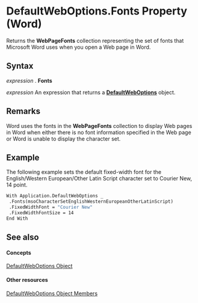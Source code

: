 
# DefaultWebOptions.Fonts Property (Word)

Returns the  **WebPageFonts** collection representing the set of fonts that Microsoft Word uses when you open a Web page in Word.


## Syntax

 _expression_ . **Fonts**

 _expression_ An expression that returns a **[DefaultWebOptions](7459af1e-c495-f84f-929c-f7a611ec49b3.md)** object.


## Remarks

Word uses the fonts in the  **WebPageFonts** collection to display Web pages in Word when either there is no font information specified in the Web page or Word is unable to display the character set.


## Example

The following example sets the default fixed-width font for the English/Western European/Other Latin Script character set to Courier New, 14 point.


```vb
With Application.DefaultWebOptions _ 
 .Fonts(msoCharacterSetEnglishWesternEuropeanOtherLatinScript) 
 .FixedWidthFont = "Courier New" 
 .FixedWidthFontSize = 14 
End With
```


## See also


#### Concepts


[DefaultWebOptions Object](7459af1e-c495-f84f-929c-f7a611ec49b3.md)
#### Other resources


[DefaultWebOptions Object Members](2ec195b5-f843-6a29-9070-a86a7ff1d7fc.md)
